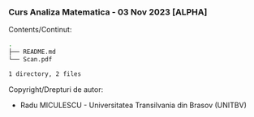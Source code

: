 ### Curs Analiza Matematica - 03 Nov 2023 [ALPHA]

Contents/Continut: 

```sh
.
├── README.md
└── Scan.pdf

1 directory, 2 files
```

Copyright/Drepturi de autor:
* Radu MICULESCU - Universitatea Transilvania din Brasov (UNITBV)
